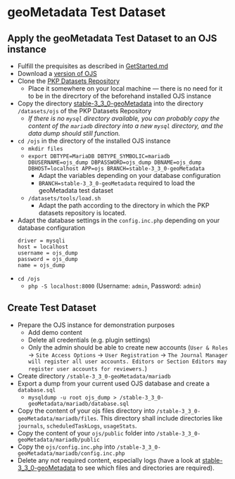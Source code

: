 # geoMetadata Test Dataset 
## Apply the geoMetadata Test Dataset to an OJS instance 
- Fulfill the prequisites as described in [GetStarted.md](../GetStarted.md#prerequisite) 
- Download a [version of OJS](https://pkp.sfu.ca/software/ojs/download/) 
- Clone the [PKP Datasets Repository](https://github.com/pkp/datasets) 
    - Place it somewhere on your local machine — there is no need for it to be in the direcrtory of the beforehand installed OJS instance
- Copy the directory [stable-3_3_0-geoMetadata](stable-3_3_0-geoMetadata) into the directory `/datasets/ojs` of the PKP Datasets Repository
    - _If there is no `mysql` directory available, you can probably copy the content of the `mariadb` directory into a new `mysql` directory, and the data dump should still function._
- `cd /ojs` in the directory of the installed OJS instance 
    - `mkdir files`
    - `export DBTYPE=MariaDB DBTYPE_SYMBOLIC=mariadb DBUSERNAME=ojs_dump DBPASSWORD=ojs_dump DBNAME=ojs_dump DBHOST=localhost APP=ojs BRANCH=stable-3_3_0-geoMetadata`
        - Adapt the variables depending on your database configuration
        - `BRANCH=stable-3_3_0-geoMetadata` required to load the geoMetadata test dataset 
    - `/datasets/tools/load.sh` 
        - Adapt the path according to the directory in which the PKP datasets repository is located. 
- Adapt the database settings in the `config.inc.php` depending on your database configuration 
    ```
    driver = mysqli
    host = localhost
    username = ojs_dump
    password = ojs_dump
    name = ojs_dump
    ```
- `cd /ojs` 
    - `php -S localhost:8000` (Username: `admin`, Password: `admin`)

## Create Test Dataset 
- Prepare the OJS instance for demonstration purposes
    - Add demo content 
    - Delete all credentials (e.g. plugin settings)
    - Only the admin should be able to create new accounts (`User & Roles` -> `Site Access Options` -> `User Registration` -> `The Journal Manager will register all user accounts. Editors or Section Editors may register user accounts for reviewers.`)
- Create directory `/stable-3_3_0-geoMetadata/mariadb`
- Export a dump from your current used OJS database and create a `database.sql`  
    - `mysqldump -u root ojs_dump > /stable-3_3_0-geoMetadata/mariadb/database.sql` 
- Copy the content of your ojs files directory into `/stable-3_3_0-geoMetadata/mariadb/files`. This directory shall include directories like `journals`, `scheduledTaskLogs`, `usageStats`. 
- Copy the content of your `ojs/public` folder into `/stable-3_3_0-geoMetadata/mariadb/public`
- Copy the `ojs/config.inc.php` into `/stable-3_3_0-geoMetadata/mariadb/config.inc.php` 
- Delete any not required content, especially logs (have a look at [stable-3_3_0-geoMetadata](stable-3_3_0-geoMetadata) to see which files and directories are required). 

